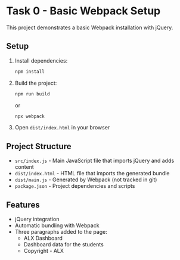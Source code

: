 # Task 0 - Basic Webpack Setup

This project demonstrates a basic Webpack installation with jQuery.

## Setup

1. Install dependencies:
   ```bash
   npm install
   ```

2. Build the project:
   ```bash
   npm run build
   ```
   or
   ```bash
   npx webpack
   ```

3. Open `dist/index.html` in your browser

## Project Structure

- `src/index.js` - Main JavaScript file that imports jQuery and adds content
- `dist/index.html` - HTML file that imports the generated bundle
- `dist/main.js` - Generated by Webpack (not tracked in git)
- `package.json` - Project dependencies and scripts

## Features

- jQuery integration
- Automatic bundling with Webpack
- Three paragraphs added to the page:
  - ALX Dashboard
  - Dashboard data for the students
  - Copyright - ALX
